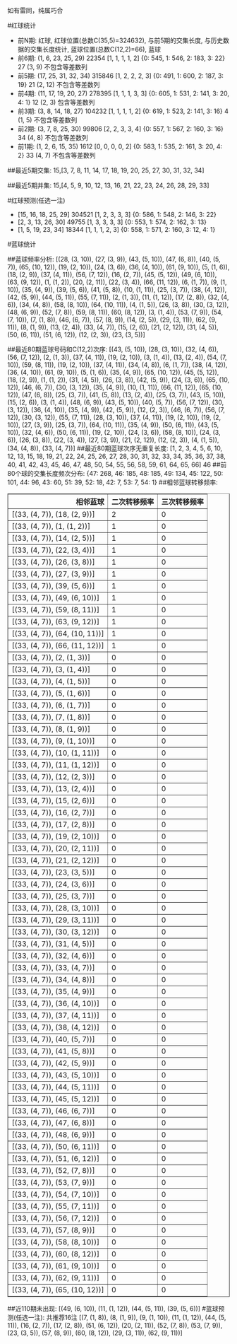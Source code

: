 <!-- 
.. title: 大乐透15134期(2015-11-16)数据分析报告
.. slug: dlott-15134-2015-11-16-report
.. date: 2015-11-17 08:00:00 UTC+08:00
.. tags: Lottery
.. link: 
.. description: 
.. type: text
-->

如有雷同，纯属巧合

<!-- TEASER_END-->

#红球统计

- 前N期: 红球, 红球位置(总数C(35,5)=324632), 与前5期的交集长度, 与历史数据的交集长度统计, 蓝球位置(总数C(12,2)=66), 蓝球
- 前6期: (1, 6, 23, 25, 29) 22354 [1, 1, 1, 1, 2] {0: 545, 1: 546, 2: 183, 3: 22} 27 (3, 9) 不包含等差数列
- 前5期: (17, 25, 31, 32, 34) 315846 [1, 2, 2, 2, 3] {0: 491, 1: 600, 2: 187, 3: 19} 21 (2, 12) 不包含等差数列
- 前4期: (11, 17, 19, 20, 27) 278395 [1, 1, 1, 3, 3] {0: 605, 1: 531, 2: 141, 3: 20, 4: 1} 12 (2, 3) 包含等差数列
- 前3期: (3, 8, 14, 18, 27) 104232 [1, 1, 1, 1, 2] {0: 619, 1: 523, 2: 141, 3: 16} 4 (1, 5) 不包含等差数列
- 前2期: (3, 7, 8, 25, 30) 99806 [2, 2, 3, 3, 4] {0: 557, 1: 567, 2: 160, 3: 16} 34 (4, 8) 不包含等差数列
- 前1期: (1, 2, 6, 15, 35) 1612 [0, 0, 0, 0, 2] {0: 583, 1: 535, 2: 161, 3: 20, 4: 2} 33 (4, 7) 不包含等差数列

##最近5期交集:
15,[3, 7, 8, 11, 14, 17, 18, 19, 20, 25, 27, 30, 31, 32, 34]

##最近5期并集:
15,[4, 5, 9, 10, 12, 13, 16, 21, 22, 23, 24, 26, 28, 29, 33]

#红球预测(任选一注)

- [15, 16, 18, 25, 29] 304521 [1, 2, 3, 3, 3] {0: 586, 1: 548, 2: 146, 3: 22}
- [2, 3, 13, 26, 30] 49755 [1, 3, 3, 3, 3] {0: 553, 1: 574, 2: 162, 3: 13}
- [1, 5, 19, 23, 34] 18344 [1, 1, 1, 2, 3] {0: 558, 1: 571, 2: 160, 3: 12, 4: 1}

#蓝球统计

##蓝球频率分析:
[(28, (3, 10)), (27, (3, 9)), (43, (5, 10)), (47, (6, 8)), (40, (5, 7)), (65, (10, 12)), (19, (2, 10)), (24, (3, 6)), (36, (4, 10)), (61, (9, 10)), (5, (1, 6)), (18, (2, 9)), (37, (4, 11)), (56, (7, 12)), (16, (2, 7)), (45, (5, 12)), (49, (6, 10)), (63, (9, 12)), (1, (1, 2)), (20, (2, 11)), (22, (3, 4)), (66, (11, 12)), (6, (1, 7)), (9, (1, 10)), (35, (4, 9)), (39, (5, 6)), (41, (5, 8)), (10, (1, 11)), (25, (3, 7)), (38, (4, 12)), (42, (5, 9)), (44, (5, 11)), (55, (7, 11)), (2, (1, 3)), (11, (1, 12)), (17, (2, 8)), (32, (4, 6)), (34, (4, 8)), (58, (8, 10)), (64, (10, 11)), (4, (1, 5)), (26, (3, 8)), (30, (3, 12)), (48, (6, 9)), (52, (7, 8)), (59, (8, 11)), (60, (8, 12)), (3, (1, 4)), (53, (7, 9)), (54, (7, 10)), (7, (1, 8)), (46, (6, 7)), (57, (8, 9)), (14, (2, 5)), (29, (3, 11)), (62, (9, 11)), (8, (1, 9)), (13, (2, 4)), (33, (4, 7)), (15, (2, 6)), (21, (2, 12)), (31, (4, 5)), (50, (6, 11)), (51, (6, 12)), (12, (2, 3)), (23, (3, 5))]

##最近80期蓝球号码和C(12,2)次序:
 [(43, (5, 10)), (28, (3, 10)), (32, (4, 6)), (56, (7, 12)), (2, (1, 3)), (37, (4, 11)), (19, (2, 10)), (3, (1, 4)), (13, (2, 4)), (54, (7, 10)), (59, (8, 11)), (19, (2, 10)), (37, (4, 11)), (34, (4, 8)), (6, (1, 7)), (38, (4, 12)), (36, (4, 10)), (61, (9, 10)), (5, (1, 6)), (35, (4, 9)), (65, (10, 12)), (45, (5, 12)), (18, (2, 9)), (1, (1, 2)), (31, (4, 5)), (26, (3, 8)), (42, (5, 9)), (24, (3, 6)), (65, (10, 12)), (46, (6, 7)), (30, (3, 12)), (35, (4, 9)), (10, (1, 11)), (66, (11, 12)), (65, (10, 12)), (47, (6, 8)), (25, (3, 7)), (41, (5, 8)), (13, (2, 4)), (25, (3, 7)), (43, (5, 10)), (15, (2, 6)), (3, (1, 4)), (48, (6, 9)), (43, (5, 10)), (40, (5, 7)), (56, (7, 12)), (30, (3, 12)), (36, (4, 10)), (35, (4, 9)), (42, (5, 9)), (12, (2, 3)), (46, (6, 7)), (56, (7, 12)), (30, (3, 12)), (55, (7, 11)), (28, (3, 10)), (37, (4, 11)), (19, (2, 10)), (19, (2, 10)), (27, (3, 9)), (25, (3, 7)), (64, (10, 11)), (35, (4, 9)), (50, (6, 11)), (43, (5, 10)), (32, (4, 6)), (50, (6, 11)), (19, (2, 10)), (24, (3, 6)), (58, (8, 10)), (24, (3, 6)), (26, (3, 8)), (22, (3, 4)), (27, (3, 9)), (21, (2, 12)), (12, (2, 3)), (4, (1, 5)), (34, (4, 8)), (33, (4, 7))]
##最近80期蓝球次序无重复长度:
 [1, 2, 3, 4, 5, 6, 10, 12, 13, 15, 18, 19, 21, 22, 24, 25, 26, 27, 28, 30, 31, 32, 33, 34, 35, 36, 37, 38, 40, 41, 42, 43, 45, 46, 47, 48, 50, 54, 55, 56, 58, 59, 61, 64, 65, 66] 46
##前80个球的交集长度频次分布:
{47: 268, 46: 185, 48: 185, 49: 134, 45: 122, 50: 101, 44: 96, 43: 60, 51: 39, 52: 18, 42: 7, 53: 7, 54: 1}
##相邻蓝球转移频率:
 <table border="1" class="table table-striped dataframe">
  <thead>
    <tr style="text-align: right;">
      <th>相邻蓝球</th>
      <th>二次转移频率</th>
      <th>三次转移频率</th>
    </tr>
  </thead>
  <tbody>
    <tr>
      <td>[(33, (4, 7)), (18, (2, 9))]</td>
      <td>2</td>
      <td>0</td>
    </tr>
    <tr>
      <td>[(33, (4, 7)), (1, (1, 2))]</td>
      <td>1</td>
      <td>0</td>
    </tr>
    <tr>
      <td>[(33, (4, 7)), (14, (2, 5))]</td>
      <td>1</td>
      <td>0</td>
    </tr>
    <tr>
      <td>[(33, (4, 7)), (22, (3, 4))]</td>
      <td>1</td>
      <td>0</td>
    </tr>
    <tr>
      <td>[(33, (4, 7)), (26, (3, 8))]</td>
      <td>1</td>
      <td>0</td>
    </tr>
    <tr>
      <td>[(33, (4, 7)), (27, (3, 9))]</td>
      <td>1</td>
      <td>0</td>
    </tr>
    <tr>
      <td>[(33, (4, 7)), (39, (5, 6))]</td>
      <td>1</td>
      <td>0</td>
    </tr>
    <tr>
      <td>[(33, (4, 7)), (49, (6, 10))]</td>
      <td>1</td>
      <td>0</td>
    </tr>
    <tr>
      <td>[(33, (4, 7)), (59, (8, 11))]</td>
      <td>1</td>
      <td>0</td>
    </tr>
    <tr>
      <td>[(33, (4, 7)), (63, (9, 12))]</td>
      <td>1</td>
      <td>0</td>
    </tr>
    <tr>
      <td>[(33, (4, 7)), (64, (10, 11))]</td>
      <td>1</td>
      <td>0</td>
    </tr>
    <tr>
      <td>[(33, (4, 7)), (66, (11, 12))]</td>
      <td>1</td>
      <td>0</td>
    </tr>
    <tr>
      <td>[(33, (4, 7)), (2, (1, 3))]</td>
      <td>0</td>
      <td>0</td>
    </tr>
    <tr>
      <td>[(33, (4, 7)), (3, (1, 4))]</td>
      <td>0</td>
      <td>0</td>
    </tr>
    <tr>
      <td>[(33, (4, 7)), (4, (1, 5))]</td>
      <td>0</td>
      <td>0</td>
    </tr>
    <tr>
      <td>[(33, (4, 7)), (5, (1, 6))]</td>
      <td>0</td>
      <td>0</td>
    </tr>
    <tr>
      <td>[(33, (4, 7)), (6, (1, 7))]</td>
      <td>0</td>
      <td>0</td>
    </tr>
    <tr>
      <td>[(33, (4, 7)), (7, (1, 8))]</td>
      <td>0</td>
      <td>0</td>
    </tr>
    <tr>
      <td>[(33, (4, 7)), (8, (1, 9))]</td>
      <td>0</td>
      <td>0</td>
    </tr>
    <tr>
      <td>[(33, (4, 7)), (9, (1, 10))]</td>
      <td>0</td>
      <td>0</td>
    </tr>
    <tr>
      <td>[(33, (4, 7)), (10, (1, 11))]</td>
      <td>0</td>
      <td>0</td>
    </tr>
    <tr>
      <td>[(33, (4, 7)), (11, (1, 12))]</td>
      <td>0</td>
      <td>0</td>
    </tr>
    <tr>
      <td>[(33, (4, 7)), (12, (2, 3))]</td>
      <td>0</td>
      <td>0</td>
    </tr>
    <tr>
      <td>[(33, (4, 7)), (13, (2, 4))]</td>
      <td>0</td>
      <td>0</td>
    </tr>
    <tr>
      <td>[(33, (4, 7)), (15, (2, 6))]</td>
      <td>0</td>
      <td>0</td>
    </tr>
    <tr>
      <td>[(33, (4, 7)), (16, (2, 7))]</td>
      <td>0</td>
      <td>0</td>
    </tr>
    <tr>
      <td>[(33, (4, 7)), (17, (2, 8))]</td>
      <td>0</td>
      <td>0</td>
    </tr>
    <tr>
      <td>[(33, (4, 7)), (19, (2, 10))]</td>
      <td>0</td>
      <td>0</td>
    </tr>
    <tr>
      <td>[(33, (4, 7)), (20, (2, 11))]</td>
      <td>0</td>
      <td>0</td>
    </tr>
    <tr>
      <td>[(33, (4, 7)), (21, (2, 12))]</td>
      <td>0</td>
      <td>0</td>
    </tr>
    <tr>
      <td>[(33, (4, 7)), (23, (3, 5))]</td>
      <td>0</td>
      <td>0</td>
    </tr>
    <tr>
      <td>[(33, (4, 7)), (24, (3, 6))]</td>
      <td>0</td>
      <td>0</td>
    </tr>
    <tr>
      <td>[(33, (4, 7)), (25, (3, 7))]</td>
      <td>0</td>
      <td>0</td>
    </tr>
    <tr>
      <td>[(33, (4, 7)), (28, (3, 10))]</td>
      <td>0</td>
      <td>0</td>
    </tr>
    <tr>
      <td>[(33, (4, 7)), (29, (3, 11))]</td>
      <td>0</td>
      <td>0</td>
    </tr>
    <tr>
      <td>[(33, (4, 7)), (30, (3, 12))]</td>
      <td>0</td>
      <td>0</td>
    </tr>
    <tr>
      <td>[(33, (4, 7)), (31, (4, 5))]</td>
      <td>0</td>
      <td>0</td>
    </tr>
    <tr>
      <td>[(33, (4, 7)), (32, (4, 6))]</td>
      <td>0</td>
      <td>0</td>
    </tr>
    <tr>
      <td>[(33, (4, 7)), (33, (4, 7))]</td>
      <td>0</td>
      <td>0</td>
    </tr>
    <tr>
      <td>[(33, (4, 7)), (34, (4, 8))]</td>
      <td>0</td>
      <td>0</td>
    </tr>
    <tr>
      <td>[(33, (4, 7)), (35, (4, 9))]</td>
      <td>0</td>
      <td>0</td>
    </tr>
    <tr>
      <td>[(33, (4, 7)), (36, (4, 10))]</td>
      <td>0</td>
      <td>0</td>
    </tr>
    <tr>
      <td>[(33, (4, 7)), (37, (4, 11))]</td>
      <td>0</td>
      <td>0</td>
    </tr>
    <tr>
      <td>[(33, (4, 7)), (38, (4, 12))]</td>
      <td>0</td>
      <td>0</td>
    </tr>
    <tr>
      <td>[(33, (4, 7)), (40, (5, 7))]</td>
      <td>0</td>
      <td>0</td>
    </tr>
    <tr>
      <td>[(33, (4, 7)), (41, (5, 8))]</td>
      <td>0</td>
      <td>0</td>
    </tr>
    <tr>
      <td>[(33, (4, 7)), (42, (5, 9))]</td>
      <td>0</td>
      <td>0</td>
    </tr>
    <tr>
      <td>[(33, (4, 7)), (43, (5, 10))]</td>
      <td>0</td>
      <td>0</td>
    </tr>
    <tr>
      <td>[(33, (4, 7)), (44, (5, 11))]</td>
      <td>0</td>
      <td>0</td>
    </tr>
    <tr>
      <td>[(33, (4, 7)), (45, (5, 12))]</td>
      <td>0</td>
      <td>0</td>
    </tr>
    <tr>
      <td>[(33, (4, 7)), (46, (6, 7))]</td>
      <td>0</td>
      <td>0</td>
    </tr>
    <tr>
      <td>[(33, (4, 7)), (47, (6, 8))]</td>
      <td>0</td>
      <td>0</td>
    </tr>
    <tr>
      <td>[(33, (4, 7)), (48, (6, 9))]</td>
      <td>0</td>
      <td>0</td>
    </tr>
    <tr>
      <td>[(33, (4, 7)), (50, (6, 11))]</td>
      <td>0</td>
      <td>0</td>
    </tr>
    <tr>
      <td>[(33, (4, 7)), (51, (6, 12))]</td>
      <td>0</td>
      <td>0</td>
    </tr>
    <tr>
      <td>[(33, (4, 7)), (52, (7, 8))]</td>
      <td>0</td>
      <td>0</td>
    </tr>
    <tr>
      <td>[(33, (4, 7)), (53, (7, 9))]</td>
      <td>0</td>
      <td>0</td>
    </tr>
    <tr>
      <td>[(33, (4, 7)), (54, (7, 10))]</td>
      <td>0</td>
      <td>0</td>
    </tr>
    <tr>
      <td>[(33, (4, 7)), (55, (7, 11))]</td>
      <td>0</td>
      <td>0</td>
    </tr>
    <tr>
      <td>[(33, (4, 7)), (56, (7, 12))]</td>
      <td>0</td>
      <td>0</td>
    </tr>
    <tr>
      <td>[(33, (4, 7)), (57, (8, 9))]</td>
      <td>0</td>
      <td>0</td>
    </tr>
    <tr>
      <td>[(33, (4, 7)), (58, (8, 10))]</td>
      <td>0</td>
      <td>0</td>
    </tr>
    <tr>
      <td>[(33, (4, 7)), (60, (8, 12))]</td>
      <td>0</td>
      <td>0</td>
    </tr>
    <tr>
      <td>[(33, (4, 7)), (61, (9, 10))]</td>
      <td>0</td>
      <td>0</td>
    </tr>
    <tr>
      <td>[(33, (4, 7)), (62, (9, 11))]</td>
      <td>0</td>
      <td>0</td>
    </tr>
    <tr>
      <td>[(33, (4, 7)), (65, (10, 12))]</td>
      <td>0</td>
      <td>0</td>
    </tr>
  </tbody>
</table>
##近110期未出现:
 [(49, (6, 10)), (11, (1, 12)), (44, (5, 11)), (39, (5, 6))]
#蓝球预测(任选一注):
共推荐16注
 [(7, (1, 8)), (8, (1, 9)), (9, (1, 10)), (11, (1, 12)), (44, (5, 11)), (16, (2, 7)), (17, (2, 8)), (51, (6, 12)), (20, (2, 11)), (52, (7, 8)), (53, (7, 9)), (23, (3, 5)), (57, (8, 9)), (60, (8, 12)), (29, (3, 11)), (62, (9, 11))]

